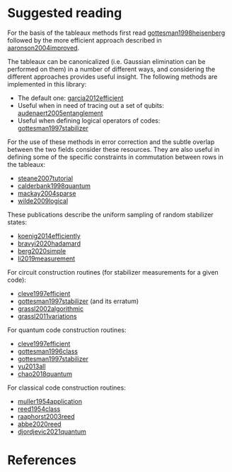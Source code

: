 # Suggested reading

For the basis of the tableaux methods first read [gottesman1998heisenberg](@cite) followed by the more efficient approach described in [aaronson2004improved](@cite).

The tableaux can be canonicalized (i.e. Gaussian elimination can be performed on them) in a number of different ways, and considering the different approaches provides useful insight. The following methods are implemented in this library:

- The default one: [garcia2012efficient](@cite)
- Useful when in need of tracing out a set of qubits: [audenaert2005entanglement](@cite)
- Useful when defining logical operators of codes: [gottesman1997stabilizer](@cite)

For the use of these methods in error correction and the subtle overlap between the two fields consider these resources. They are also useful in defining some of the specific constraints in commutation between rows in the tableaux:

- [steane2007tutorial](@cite)
- [calderbank1998quantum](@cite)
- [mackay2004sparse](@cite)
- [wilde2009logical](@cite)

These publications describe the uniform sampling of random stabilizer states:

- [koenig2014efficiently](@cite)
- [bravyi2020hadamard](@cite)
- [berg2020simple](@cite)
- [li2019measurement](@cite)

For circuit construction routines (for stabilizer measurements for a given code):
- [cleve1997efficient](@cite)
- [gottesman1997stabilizer](@cite) (and its erratum)
- [grassl2002algorithmic](@cite)
- [grassl2011variations](@cite)

For quantum code construction routines:
- [cleve1997efficient](@cite)
- [gottesman1996class](@cite)
- [gottesman1997stabilizer](@cite)
- [yu2013all](@cite)
- [chao2018quantum](@cite)

For classical code construction routines:
- [muller1954application](cite)
- [reed1954class](@cite)
- [raaphorst2003reed](@cite)
- [abbe2020reed](@cite)
- [djordjevic2021quantum](@cite)

# References

```@bibliography
```